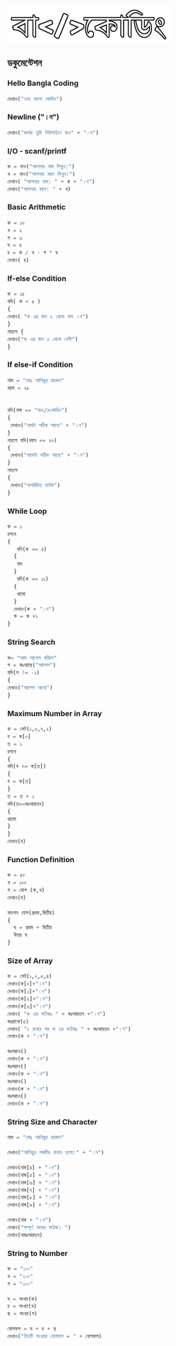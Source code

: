<img src="./images/logo2.png"> 

## ডকুমেন্টেশন
### Hello Bangla Coding
```Python
দেখাও("ওহে বাংলা কোডিং")
```
### Newline ("।ন")
```Python
দেখাও("কার্সর তুমি নিউলাইনে যাও" + "।ন")
```
### I/O - scanf/printf
```Python
ক = নাও("আপনার নাম লিখুন:")
খ = নাও("আপনার বয়স লিখুন:")
দেখাও( "আপনার নাম: " + ক + "।ন")
দেখাও("আপনার বয়স: " + খ)
```
### Basic Arithmetic
```Python
ক = ১০
খ = ২
গ = ৩
ঘ = ৪
চ = ক / খ - গ * ঘ
দেখাও( চ)
```
### If-else Condition
```Python
ক = ১৫
যদি( ক < ৫ )
{
দেখাও( "ক এর মান ৫ থেকে কম ।ন")
}
নাহলে {
দেখাও("ক এর মান ৫ থেকে বেশী")
}
```
### If else-if Condition
```Python
নাম = "মোঃ আনিছুর রহমান"
বয়স = ২৮


যদি(নাম == "বা</>কোডিং")
{
 দেখাও("নামটা সঠিক আছে" + "।ন")
}
নাহলে যদি(বয়স == ২০)
{
 দেখাও("বয়সটা সঠিক আছে" + "।ন")
}
নাহলে
{
 দেখাও("অপরিচিত ব্যাক্তি")
}
```
### While Loop
```Python
ক = ১
চলবে
{
   যদি(ক == ৫)
  {
   বাদ
  }
   যদি(ক == ১১)
  {
   থামো
  }
  দেখাও(ক + "।ন")
  ক = ক +১
}
```
### String Search
```Python
ক= "আম আপেল কাঁঠাল"
গ = কঃআছে("আপেল")
যদি(গ != -১)
{
দেখাও("আপেল আছে")
}
```
### Maximum Number in Array
```Python
ক = সেট(১,৩,৭,২)
ব = ক[০]
ত = ১
চলবে
{
যদি(ব <= ক[ত])
{
ব = ক[ত]
}
ত = ত + ১
যদি(ত==কঃআয়তন)
{
থামো
}
}
দেখাও(ব)
```
### Function Definition
```Python
ক = ৫০
খ = ১০০
গ = যোগ (ক,খ)
দেখাও(ঘ)

ফাংশন যোগ(প্রথম,দ্বিতীয়)
{
  ঘ = প্রথম + দ্বিতীয় 
  উত্তর ঘ
}
```
### Size of Array
```Python
ক = সেট(১,২,৩,৪)
দেখাও(ক[০]+"।ন")
দেখাও(ক[১]+"।ন")
দেখাও(ক[২]+"।ন")
দেখাও(ক[৩]+"।ন")
দেখাও( "ক এর সাইজঃ " + কঃআয়তন +"।ন")
কঃরাখো(৫)
দেখাও( "৫ রাখার পর ক এর সাইজঃ " + কঃআয়তন +"।ন")
দেখাও(ক + "।ন")

কঃসরাও()
দেখাও(ক + "।ন")
কঃসরাও()
দেখাও(ক + "।ন")
কঃসরাও()
দেখাও(ক + "।ন")
কঃসরাও()
দেখাও(ক + "।ন")
```
### String Size and Character
```Python
নাম = "মোঃ আনিছুর রহমান"

দেখাও("আনিছুর শব্দটির বানান হলো:" + "।ন")

দেখাও(নাম[৪] + "।ন")
দেখাও(নাম[৫] + "।ন")
দেখাও(নাম[৬] + "।ন")
দেখাও(নাম[৭] + "।ন")
দেখাও(নাম[৮] + "।ন")
দেখাও(নাম[৯] + "।ন")

দেখাও(নাম + "।ন")
দেখাও("সম্পূর্ণ নামের সাইজ: ")
দেখাও(নামঃআয়তন)
```
### String to Number
```Python
ক = "১০০"
খ = "২০০"
গ = "৩০০"

ঘ = সংখ্যা(ক)
চ = সংখ্যা(খ)
ছ = সংখ্যা(গ)

যোগফল = ঘ + চ + ছ
দেখাও("তিনটি সংখ্যার যোগফল = " + যোগফল)
``` 


